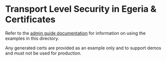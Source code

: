 <!-- SPDX-License-Identifier: CC-BY-4.0 -->
<!-- Copyright Contributors to the Egeria project. -->

# Transport Level Security in Egeria & Certificates

Refer to the [admin guide documentation](https://egeria-project.org/guides/admin/configuring-the-omag-server-platform) for information on using the examples in this directory.

Any generated certs are provided as an example only and to support demos and must not be used for production.

